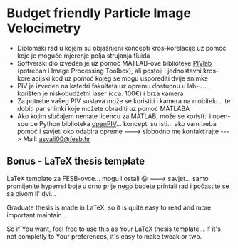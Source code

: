 # Budget friendly Particle Image Velocimetry

- Diplomski rad u kojem su objašnjeni koncepti kros-korelacije uz pomoć koje je moguće mjerenje polja strujanja fluida
- Softverski dio izveden je uz pomoć MATLAB-ove biblioteke [PIVlab](https://www.mathworks.com/matlabcentral/fileexchange/27659-pivlab-particle-image-velocimetry-piv-tool-with-gui) (potreban i Image Processing Toolbox), ali postoji i jednostavni kros-korelacijski kod uz pomoć kojeg se mogu usporediti dvije snimke
- PIV je izveden na katedri fakulteta uz opremu dostupnu u lab-u... korišten je niskobudžetni laser (cca. 100€) i brza kamera
- Za potrebe vašeg PIV sustava može se koristiti i kamera na mobitelu... te dobiti par snimki koje možete obraditi uz pomoć MATLABA
- Ako kojim slučajem nemate licencu za MATLAB, može se koristiti i open-source Python biblioteka [openPIV](http://www.openpiv.net/)... koncepti su isti... ako vam treba pomoć i savjeti oko odabira opreme ---> slobodno me kontaktirajte ---> Mail: [asvali00@fesb.hr](asvali00@fesb.hr)


## Bonus - LaTeX thesis template

LaTeX template za FESB-ovce... mogu i ostali :smiley: ---> savjet... samo promijenite hyperref boje u crno prije nego budete printali rad i počastite se sa pivom il' dvi...


Graduate thesis is made in LaTeX, so it is quite easy to read and more important maintain...


So if You want, feel free to use this as Your LaTeX thesis template... If it's not completly to Your preferences, it's easy to make tweak or two.


